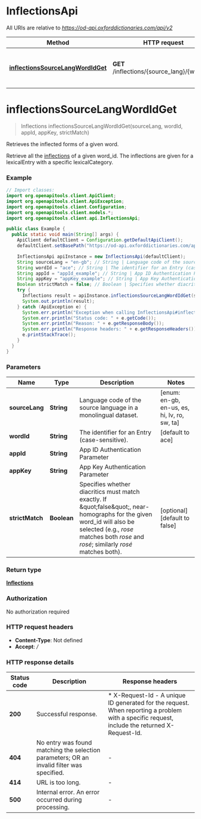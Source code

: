 # InflectionsApi

All URIs are relative to *https://od-api.oxforddictionaries.com/api/v2*

Method | HTTP request | Description
------------- | ------------- | -------------
[**inflectionsSourceLangWordIdGet**](InflectionsApi.md#inflectionsSourceLangWordIdGet) | **GET** /inflections/{source_lang}/{word_id} | Retrieves the inflected forms of a given word.


<a name="inflectionsSourceLangWordIdGet"></a>
# **inflectionsSourceLangWordIdGet**
> Inflections inflectionsSourceLangWordIdGet(sourceLang, wordId, appId, appKey, strictMatch)

Retrieves the inflected forms of a given word.

Retrieve all the [inflections](documentation/glossary?term&#x3D;inflection) of a given word_id. The inflections are given for a lexicalEntry with a specific lexicalCategory. 

### Example
```java
// Import classes:
import org.openapitools.client.ApiClient;
import org.openapitools.client.ApiException;
import org.openapitools.client.Configuration;
import org.openapitools.client.models.*;
import org.openapitools.client.api.InflectionsApi;

public class Example {
  public static void main(String[] args) {
    ApiClient defaultClient = Configuration.getDefaultApiClient();
    defaultClient.setBasePath("https://od-api.oxforddictionaries.com/api/v2");

    InflectionsApi apiInstance = new InflectionsApi(defaultClient);
    String sourceLang = "en-gb"; // String | Language code of the source language in a monolingual dataset.
    String wordId = "ace"; // String | The identifier for an Entry (case-sensitive).
    String appId = "appId_example"; // String | App ID Authentication Parameter
    String appKey = "appKey_example"; // String | App Key Authentication Parameter
    Boolean strictMatch = false; // Boolean | Specifies whether diacritics must match exactly. If \"false\", near-homographs for the given word_id will also be selected (e.g., *rose* matches both *rose* and *rosé*; similarly *rosé* matches both).
    try {
      Inflections result = apiInstance.inflectionsSourceLangWordIdGet(sourceLang, wordId, appId, appKey, strictMatch);
      System.out.println(result);
    } catch (ApiException e) {
      System.err.println("Exception when calling InflectionsApi#inflectionsSourceLangWordIdGet");
      System.err.println("Status code: " + e.getCode());
      System.err.println("Reason: " + e.getResponseBody());
      System.err.println("Response headers: " + e.getResponseHeaders());
      e.printStackTrace();
    }
  }
}
```

### Parameters

Name | Type | Description  | Notes
------------- | ------------- | ------------- | -------------
 **sourceLang** | **String**| Language code of the source language in a monolingual dataset. | [enum: en-gb, en-us, es, hi, lv, ro, sw, ta]
 **wordId** | **String**| The identifier for an Entry (case-sensitive). | [default to ace]
 **appId** | **String**| App ID Authentication Parameter |
 **appKey** | **String**| App Key Authentication Parameter |
 **strictMatch** | **Boolean**| Specifies whether diacritics must match exactly. If \&quot;false\&quot;, near-homographs for the given word_id will also be selected (e.g., *rose* matches both *rose* and *rosé*; similarly *rosé* matches both). | [optional] [default to false]

### Return type

[**Inflections**](Inflections.md)

### Authorization

No authorization required

### HTTP request headers

 - **Content-Type**: Not defined
 - **Accept**: */*

### HTTP response details
| Status code | Description | Response headers |
|-------------|-------------|------------------|
**200** | Successful response. |  * X-Request-Id - A unique ID generated for the request. When reporting a problem with a specific request, include the returned X-Request-Id.  <br>  |
**404** | No entry was found matching the selection parameters; OR an invalid filter was specified.  |  -  |
**414** | URL is too long. |  -  |
**500** | Internal error. An error occurred during processing. |  -  |

